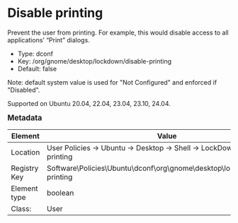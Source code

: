 # Disable printing

Prevent the user from printing. For example, this would disable access to all applications’ “Print” dialogs.

- Type: dconf
- Key: /org/gnome/desktop/lockdown/disable-printing
- Default: false

Note: default system value is used for "Not Configured" and enforced if "Disabled".

Supported on Ubuntu 20.04, 22.04, 23.04, 23.10, 24.04.



<span style="font-size: larger;">**Metadata**</span>

| Element      | Value            |
| ---          | ---              |
| Location     | User Policies -> Ubuntu -> Desktop -> Shell -> LockDown -> Disable printing    |
| Registry Key | Software\Policies\Ubuntu\dconf\org\gnome\desktop\lockdown\disable-printing         |
| Element type | boolean |
| Class:       | User       |
